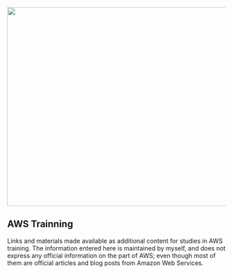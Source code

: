 <img src="https://encrypted-tbn0.gstatic.com/images?q=tbn:ANd9GcTPW310DKyjKLr0ECWFcKwE69OUgVtJTxfR2a8rJb8Wxel7K15_6n8TSZ-yhKST_eH_Sv4&usqp=CAU" width="900" height="460">

## AWS Trainning

Links and materials made available as additional content for studies in AWS training. The information entered here is maintained by myself, and does not express any official information on the part of AWS; even though most of them are official articles and blog posts from Amazon Web Services.


